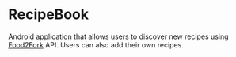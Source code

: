 # RecipeBook

Android application that allows users to discover new recipes using <a href="http://food2fork.com/">Food2Fork</a> API. Users can also add their own recipes.

